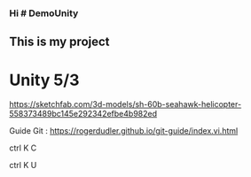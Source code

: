 ### Hi # DemoUnity
## This is my project
# Unity 5/3

https://sketchfab.com/3d-models/sh-60b-seahawk-helicopter-558373489bc145e292342efbe4b982ed

Guide Git : https://rogerdudler.github.io/git-guide/index.vi.html

ctrl K C

ctrl K U